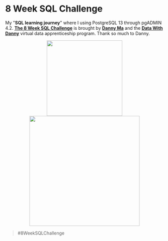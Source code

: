 # 8 Week SQL Challenge

My "**SQL learning journey**" where I using PostgreSQL 13 through pgADMIN 4.2. [**The 8 Week SQL Challenge**](https://8weeksqlchallenge.com/) is brought by [**Danny Ma**](https://www.linkedin.com/in/datawithdanny/) and the [**Data With Danny**](https://www.datawithdanny.com/) virtual data apprenticeship program. Thank so much to Danny. 

<p align="center">
  <img src="https://user-images.githubusercontent.com/77699174/126217363-49225966-c1d5-48ad-9510-a6b4aebe7f2a.png" width = "240" hspace = "80"/>
  <img src="https://user-images.githubusercontent.com/77699174/126218273-9b622ed4-7690-4451-bef5-725e6c48a24d.png" width = "350"
</p>

> #8WeekSQLChallenge
